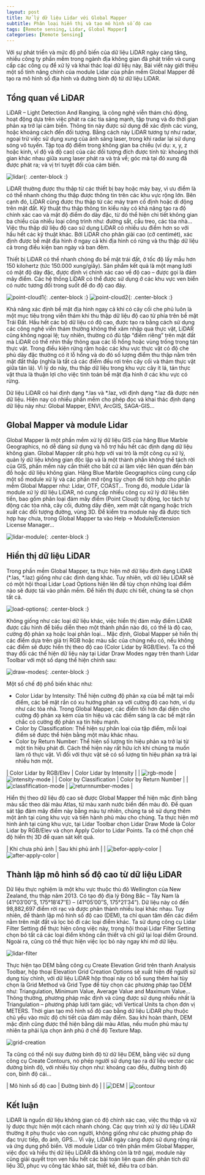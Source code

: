 ```yaml
---
layout: post
title: Xử lý dữ liệu Lidar với Global Mapper
subtitle: Phân loại hiển thị và tạo mô hình số độ cao
tags: [Remote sensing, Lidar, Global Mapper]
categories: [Remote Sensing]
---
```


Với sự phát triển và mức độ phổ biến của dữ liệu LiDAR ngày càng tăng, nhiều công ty phần mềm trong ngành địa không gian đã phát triển và cung cấp các công cụ để xử lý và khai thác loại dữ liệu này. Bài viết này giới thiệu một số tính năng chính của module Lidar của phần mềm Global Mapper để tạo ra mô hình số địa hình và đường bình độ từ dữ liệu LiDAR.

## Tổng quan về LiDAR
LiDAR – Light Detection And Ranging, là công nghệ viễn thám chủ động, hoạt động dựa trên việc phát ra các tia sáng mạnh, tập trung và đo thời gian phản xạ trở lại cảm biến. Thông tin này được sử dụng để xác định các vùng, hoặc khoảng cách đến đối tượng. Bằng cách này LiDAR tương tự như radar, ngoại trừ việc sử dụng xung của ánh sáng laser, trong khi radar lại sử dụng sóng vô tuyến. Tập tọa độ điểm trong không gian ba chiều (ví dụ: x, y, z hoặc kinh, vĩ độ và độ cao) của các đối tượng đích được tính từ: khoảng thời gian khác nhau giữa xung laser phát ra và trả về; góc mà tại đó xung đã được phát ra; và vị trí tuyệt đối của cảm biến.

![lidar](https://github.com/bachns/bachns.github.io/blob/master/img/2020_04_28/Hinh1.png?raw=true "Máy bay thực hiện quét laser bề mặt địa hình"){: .center-block :}

LiDAR thường được thu thập từ các thiết bị bay hoặc máy bay, vì ưu điểm là có thể nhanh chóng thu thập được thông tin trên các khu vực rộng lớn. Bên cạnh đó, LiDAR cũng được thu thập từ các máy trạm cố định hoặc di động trên mặt đất. Kỹ thuật thu thập thông tin kiểu này có khả năng tạo ra độ chính xác cao và mật độ điểm đo dày đặc, từ đó thể hiện chi tiết không gian ba chiều của nhiều loại công trình như: đường sắt, cầu treo, các tòa nhà... Việc thu thập dữ liệu độ cao sử dụng LiDAR có nhiều ưu điểm hơn so với hầu hết các kỹ thuật khác. Bởi LiDAR cho phân giải cao (cỡ centimét), xác định được bề mặt địa hình ở ngay cả khi địa hình có rừng và thu thập dữ liệu cả trong điều kiện ban ngày và ban đêm.

Thiết bị LiDAR có thể nhanh chóng đo bề mặt trái đất, ở tốc độ lấy mẫu hơn 150 kilohertz (tức 150.000 xung/giây). Sản phẩm kết quả là một mạng lưới có mật độ dày đặc, được định vị chính xác cao về độ cao – được gọi là đám mây điểm. Các hệ thống LiDAR có thể được sử dụng ở các khu vực ven biển có nước tương đối trong suốt để đo độ cao đáy.

![point-cloud1](https://github.com/bachns/bachns.github.io/blob/master/img/2020_04_28/Hinh2a.png?raw=true "Đám mây điểm thu thập từ công nghệ LiDAR"){: .center-block :}
![point-cloud2](https://github.com/bachns/bachns.github.io/blob/master/img/2020_04_28/Hinh2b.png?raw=true "Đám mây điểm thu thập từ công nghệ LiDAR"){: .center-block :}

Khả năng xác định bề mặt địa hình ngay cả khi có cây cối che phủ luôn là một mục tiêu trong viễn thám khi thu thập dữ liệu độ cao từ phía trên bề mặt Trái Đất. Hầu hết các bộ dữ liệu có độ cao, được tạo ra bằng cách sử dụng các công nghệ viễn thám thường không thể xâm nhập qua thực vật, LiDAR cũng không ngoại lệ; tuy nhiên, thường có đủ tập “điểm riêng” trên mặt đất mà LiDAR có thể nhìn thấy thông qua các lỗ hổng hoặc vùng trống trong tán thực vật. Trong điều kiện rừng rậm hoặc các khu vực thực vật có độ che phủ dày đặc thường có ít lỗ hổng và do đó số lượng điểm thu thập nằm trên mặt đất thấp  (nghĩa là tất cả các điểm đều rơi trên cây cối và thảm thực vật giữa tán lá). Vì lý do này, thu thập dữ liệu trong khu vực cây ít lá, tán thực vật thưa là thuận lợi cho việc tính toán bề mặt địa hình ở các khu vực có rừng.

Dữ liệu LiDAR có hai định dạng *.las và *.laz, với định dạng *.laz đã được nén dữ liệu. Hiện nay có nhiều phần mềm cho phép đọc và khai thác định dạng dữ liệu này như: Global Mapper, ENVI, ArcGIS, SAGA-GIS...

## Global Mapper và module Lidar

Global Mapper là một phần mềm xử lý dữ liệu GIS của hãng Blue Marble Geographics, nó dễ dàng sử dụng và hỗ trợ hầu hết các định dạng dữ liệu không gian. Global Mapper rất phù hợp với vai trò là một công cụ xử lý, quản lý dữ liệu không gian độc lập và là một thành phần không thể tách rời của GIS, phần mềm này cần thiết cho bất cứ ai làm việc liên quan đến bản đồ hoặc dữ liệu không gian. Hãng Blue Marble Geographics cũng cung cấp một số module xử lý và các phần mở rộng tùy chọn để tích hợp cho phần mềm Global Mapper như: Lidar, OTF, COAST... Trong đó, module Lidar là module xử lý dữ liệu LiDAR, nó cung cấp nhiều công cụ xử lý dữ liệu tiên tiến, bao gồm phân loại đám mây điểm (Point Cloud) tự động, lọc tách tự động các tòa nhà, cây cối, đường dây điện, xem mặt cắt ngang hoặc trích xuất các đối tượng đường, vùng 3D. Để kiểm tra module này đã được tích hợp hay chưa, trong Global Mapper ta vào Help → Module/Extension License Manager...

![lidar-module](https://github.com/bachns/bachns.github.io/blob/master/img/2020_04_28/Hinh3.png?raw=true "Module Lidar trong phần mềm Global Mapper"){: .center-block :}

## Hiển thị dữ liệu LiDAR

Trong phần mềm Global Mapper, ta thực hiện mở dữ liệu định dạng LiDAR (*.las, *.laz) giống như các định dạng khác. Tuy nhiên, với dữ liệu LiDAR sẽ có một hội thoại Lidar Load Options hiện lên để tùy chọn những loại điểm nào sẽ được tải vào phần mềm. Để hiển thị được chi tiết, chúng ta sẽ chọn tất cả.

![load-options](https://github.com/bachns/bachns.github.io/blob/master/img/2020_04_28/Hinh4.png?raw=true "Tùy chọn lựa chọn loại điểm"){: .center-block :}

Không giống như các loại dữ liệu khác, việc hiển thị đám mây điểm LiDAR được cấu hình để biểu diễn theo một thành phần nào đó, có thể là độ cao, cường độ phản xạ hoặc loại phân loại... Mặc định, Global Mapper sẽ hiển thị các điểm dựa trên giá trị RGB hoặc màu sắc của chúng nếu có, nếu không các điểm sẽ được hiển thị theo độ cao (Color Lidar by RGB/Elev). Ta có thể thay đổi các thể hiện dữ liệu này tại Lidar Draw Modes ngay trên thanh Lidar Toolbar với một số dạng thể hiện chính sau:

![draw-modes](https://github.com/bachns/bachns.github.io/blob/master/img/2020_04_28/Hinh5.png?raw=true "Lidar Draw Modes"){: .center-block :}

Một số chế độ phổ biến khác như:
* Color Lidar by Intensity: Thể hiện cường độ phản xạ của bề mặt tại mỗi điểm, các bề mặt rắn có xu hướng phản xạ với cường độ cao hơn, ví dụ như các tòa nhà. Trong Global Mapper, các điểm tối hơn đại diện cho cường độ phản xạ kém của tín hiệu và các điểm sáng là các bề mặt rắn chắc có cường độ phản xạ tín hiệu mạnh.
* Color by Classification: Thể hiện sự phân loại của tập điểm, mỗi loại điểm sẽ được thể hiện bằng một màu khác nhau.
* Color by Return Number: Thể hiện số lượng tín hiệu phản xạ trở lại từ một tín hiệu phát đi. Cách thể hiện này rất hữu ích khi chúng ta muốn làm rõ thực vật. Vì đối với thực vật sẽ có số lượng tín hiệu phản xạ trả lại nhiều hơn một.

| Color Lidar by RGB/Elev | Color Lidar by Intensity |
| ![rgb-mode](https://github.com/bachns/bachns.github.io/blob/master/img/2020_04_28/Hinh6a.png?raw=true "Color Lidar by RGB/Elev") | ![intensity-mode](https://github.com/bachns/bachns.github.io/blob/master/img/2020_04_28/Hinh6b.png?raw=true "Color Lidar by Intensity") |
| Color by Classification | Color by Return Number |
| ![classfification-mode](https://github.com/bachns/bachns.github.io/blob/master/img/2020_04_28/Hinh6c.png?raw=true "Color by Classification") | ![returnnumber-modes](https://github.com/bachns/bachns.github.io/blob/master/img/2020_04_28/Hinh6d.png?raw=true "Color by Return Number") |

Hiển thị theo dữ liệu độ cao sẽ được Global Mapper thể hiện mặc định bằng màu sắc theo dải màu Atlas, từ màu xanh nước biển đến màu đỏ. Để quan sát tập đám mây điểm này bằng màu tự nhiên, chúng ta sẽ sử dụng thêm một ảnh tại cùng khu vực và tiến hành phủ màu cho chúng. Ta thực hiện mở hình ảnh tại cùng khu vực, tại Lidar Toolbar chọn Lidar Draw Mode là Color Lidar by RGB/Elev và chọn  Apply Color to Lidar Points. Ta có thể chọn chế độ hiển thị 3D để quan sát kết quả.

| Khi chưa phủ ảnh | Sau khi phủ ảnh |
| ![befor-apply-color](https://github.com/bachns/bachns.github.io/blob/master/img/2020_04_28/Hinh7a.png?raw=true "Khi chưa phủ ảnh") | ![after-apply-color](https://github.com/bachns/bachns.github.io/blob/master/img/2020_04_28/Hinh7b.png?raw=true "Sau khi phủ ảnh") |

## Thành lập mô hình số độ cao từ dữ liệu LiDAR

Dữ liệu thực nghiệm là một khu vực thuộc thủ đô Wellington của New Zealand, thu thập năm 2013. Có tạo độ địa lý Đông Bắc – Tây Nam là (41°03’00″S, 175°18’47″E) – (41°05’00″S, 175°21’34”). Dữ liệu này có đến 98,882,697 điểm rời rạc và được phân thành nhiều loại khác nhau. Tuy nhiên, để thành lập mô hình số độ cao (DEM), ta chỉ quan tâm đến các điểm nằm trên mặt đất và lọc bỏ đi các loại điểm khác. Ta sử dụng công cụ  Lidar Filter Setting để thực hiện công việc này, trong hội thoại Lidar Filter Setting chọn bỏ tất cả các loại điểm không cần thiết và chỉ giữ lại loại điểm Ground. Ngoài ra, cũng có thể thực hiện việc lọc bỏ này ngay khi mở dữ liệu.

![lidar-filter](https://github.com/bachns/bachns.github.io/blob/master/img/2020_04_28/Hinh8a.png?raw=true "Tùy chọn lọc")

Thực hiện tạo DEM bằng công cụ  Create Elevation Grid trên thanh Analysis Toolbar, hộp thoại Elevation Grid Creation Options sẽ xuất hiện để người sử dụng tùy chỉnh, với dữ liệu LiDAR hộp thoại này có bổ sung thêm hai tùy chọn là Grid Method và Grid Type để tùy chọn các phương pháp tạo DEM như: Triangulation, Minimum Value, Average Value and Maximum Value... Thông thường, phương pháp mặc định và cũng được sử dụng nhiều nhất là Triangulation – phương pháp lưới tam giác; với Vertical Units ta chọn đơn vị METERS. Thời gian tạo mô hình số độ cao bằng dữ liệu LiDAR phụ thuộc chủ yếu vào mức độ chi tiết của đám mây điểm. Sau khi hoàn thành, DEM mặc định cũng được thể hiện bằng dải màu Atlas, nếu muốn phủ màu tự nhiên ta phải lựa chọn ảnh phủ ở chế độ Texture Map.

![grid-creation](https://github.com/bachns/bachns.github.io/blob/master/img/2020_04_28/Hinh8b.png?raw=true "Tùy chọn tạo DEM")

Ta cũng có thể nội suy đường bình độ từ dữ liệu DEM, bằng việc sử dụng công cụ  Create Contours, nó phép người sử dụng tạo ra dữ liệu vector các đường bình độ, với nhiều tùy chọn như: khoảng cao đều, đường bình độ con, bình độ cái...

| Mô hình số độ cao | Đường bình độ |
| ![DEM](https://github.com/bachns/bachns.github.io/blob/master/img/2020_04_28/Hinh9a.png?raw=true "Mô hình số độ cao") | ![contour](https://github.com/bachns/bachns.github.io/blob/master/img/2020_04_28/Hinh9b.png?raw=true "Đường bình độ")

## Kết luận
LiDAR là nguồn dữ liệu không gian có độ chính xác cao, việc thu thập và xử lý được thực hiện một cách nhanh chóng. Các quy trình xử lý dữ liệu LiDAR thường ít phụ thuộc vào con người, không giống như các phương pháp đo đạc trực tiếp, đo ảnh, GPS... Vì vậy, LiDAR ngày càng được sử dụng rộng rãi và ứng dụng phổ biến. Với module Lidar có trên phần mềm Global Mapper, việc đọc và hiểu thị dữ liệu LiDAR đã không còn là trở ngại, module này cũng giải quyết trọn vẹn hầu hết các bài toán liên quan đến phân tích dữ liệu 3D, phục vụ công tác khảo sát, thiết kế, điều tra cơ bản.